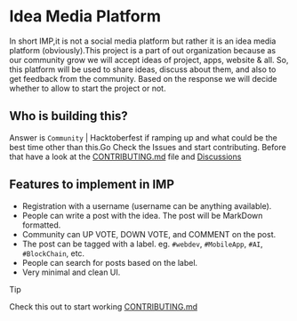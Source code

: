 # Idea Media Platform

In short IMP,it is not a social media platform but rather it is an idea media platform (obviously).This project is a part of out organization because as our community grow we will accept ideas of project, apps, website & all. So, this platform will be used to share ideas, discuss about them, and also to get feedback from the community. Based on the response we will decide whether to allow to start the project or not.

## Who is building this?

Answer is `Community` | Hacktoberfest if ramping up and what could be the best time other than this.Go Check the Issues and start contributing. Before that have a look at the [CONTRIBUTING.md](CONTRIBUTING.md) file and [Discussions](https://github.com/blockx3/imp/discussions)

## Features to implement in IMP

- Registration with a username (username can be anything available).
- People can write a post with the idea. The post will be MarkDown formatted.
- Community can UP VOTE, DOWN VOTE, and COMMENT on the post.
- The post can be tagged with a label. eg. `#webdev`, `#MobileApp`, `#AI`, `#BlockChain`, etc.
- People can search for posts based on the label.
- Very minimal and clean UI.

> [!TIP]
> Check this out to start working [CONTRIBUTING.md](CONTRIBUTING.md)

